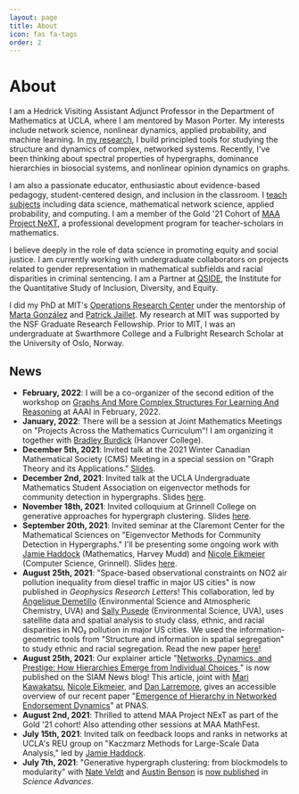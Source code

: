 ```yaml
---
layout: page
title: About
icon: fas fa-tags
order: 2
---
```


# About

I am a Hedrick Visiting Assistant Adjunct Professor in the Department of Mathematics at UCLA, where I am mentored by Mason Porter. My interests include network science, nonlinear dynamics, applied probability, and machine learning. In [my research](/research), I build principled tools for studying the structure and dynamics of complex, networked systems. Recently, I've been thinking about spectral properties of hypergraphs, dominance hierarchies in biosocial systems, and nonlinear opinion dynamics on graphs. 

I am also a passionate educator, enthusiastic about evidence-based pedagogy, student-centered design, and inclusion in the classroom. I [teach subjects](/teaching) including data science, mathematical network science, applied probability, and computing.  I am a member of the Gold '21 Cohort of [MAA Project NeXT](https://www.maa.org/programs-and-communities/professional-development/project-next), a professional development program for teacher-scholars in mathematics. 

I believe deeply in the role of data science in promoting equity and social justice.  I am currently working with undergraduate collaborators on projects related to gender representation in mathematical subfields and racial disparities in criminal sentencing. I am a Partner at [QSIDE](https://qsideinstitute.org/), the Institute for the Quantitative Study of Inclusion, Diversity, and Equity. 

I did my PhD at MIT's [Operations Research Center](https://www.mit.edu/~orc/) under the mentorship of [Marta González](https://ced.berkeley.edu/ced/faculty-staff/marta-gonzalez) and [Patrick Jaillet](http://web.mit.edu/jaillet/www/). My research at MIT was supported by the NSF Graduate Research Fellowship. Prior to MIT, I was an undergraduate at Swarthmore College and a Fulbright Research Scholar at the University of Oslo, Norway. 

## News

- **February, 2022**: I will be a co-organizer of the second edition of the workshop on [Graphs And More Complex Structures For Learning And Reasoning](https://sites.google.com/view/gclr2021/speakers) at AAAI in February, 2022. 
- **January, 2022**: There will be a session at Joint Mathematics Meetings on "Projects Across the Mathematics Curriculum"! I am organizing it together with [Bradley Burdick](https://sites.google.com/view/bradleylewisburdick) (Hanover College). 
- **December 5th, 2021**: Invited talk at the 2021 Winter Canadian Mathematical Society (CMS) Meeting in a special session on "Graph Theory and its Applications." [Slides](http://www.philchodrow.com/talks/hypergraph-spectral/CMS).
- **December 2nd, 2021**: Invited talk at the UCLA Undergraduate Mathematics Student Association on eigenvector methods for community detection in hypergraphs. Slides [here](http://www.philchodrow.com/talks/hypergraph-spectral/umsa#1).
- **November 18th, 2021**: Invited colloquium at Grinnell College on generative approaches for hypergraph clustering. Slides [here](http://www.philchodrow.com/talks/grinnell-2021).
- **September 20th, 2021**: Invited seminar at the Claremont Center for the Mathematical Sciences on "Eigenvector Methods for Community Detection in Hypergraphs." I'll be presenting some ongoing work with [Jamie Haddock](https://www.math.ucla.edu/~jhaddock/) (Mathematics, Harvey Mudd) and [Nicole Eikmeier](https://eikmeier.sites.grinnell.edu/) (Computer Science, Grinnell). Slides [here](http://www.philchodrow.com/talks/hypergraph-spectral/#1).
- **August 25th, 2021**: "Space-based observational constraints on NO2 air pollution inequality from diesel traffic in major US cities" is now published in *Geophysics Research Letters*! This collaboration, led by [Angelique Demetillo](https://maryangelique.com) (Environmental Science and Atmospheric Chemistry, UVA) and [Sally Pusede](https://pusede.evsc.virginia.edu) (Environmental Science, UVA), uses satellite data and spatial analysis to study class, ethnic, and racial disparities in NO₂ pollution in major US cities. We used the information-geometric tools from "Structure and information in spatial segregation" to study ethnic and racial segregation. Read the new paper [here](https://agupubs.onlinelibrary.wiley.com/doi/10.1029/2021GL094333)!
- **August 25th, 2021**: Our explainer article "[Networks, Dynamics, and Prestige: How Hierarchies Emerge from Individual Choices
](https://sinews.siam.org/Details-Page/networks-dynamics-and-prestige-how-hierarchies-emerge-from-individual-choices)" is now published on the SIAM News blog! This article, joint with [Mari Kawakatsu](https://www.marikawakatsu.com/), [Nicole Eikmeier](https://eikmeier.sites.grinnell.edu/), and [Dan Larremore](https://larremorelab.github.io/), gives an accessible overview of our recent paper "[Emergence of Hierarchy in Networked Endorsement Dynamics](https://www.pnas.org/content/118/16/e2015188118.short)" at PNAS. 
- **August 2nd, 2021**: Thrilled to attend MAA Project NExT as part of the Gold '21 cohort! Also attending other sessions at MAA MathFest. 
- **July 15th, 2021**: Invited talk on feedback loops and ranks in networks at UCLA's REU group on "Kaczmarz Methods for Large-Scale Data Analysis," led by [Jamie Haddock](https://www.math.ucla.edu/~jhaddock/). 
- **July 7th, 2021**: "Generative hypergraph clustering: from blockmodels to modularity" with [Nate Veldt](https://people.cam.cornell.edu/lnv22/) and [Austin Benson](https://www.cs.cornell.edu/~arb/) is [now published](https://advances.sciencemag.org/content/7/28/eabh1303) in *Science Advances*.  
